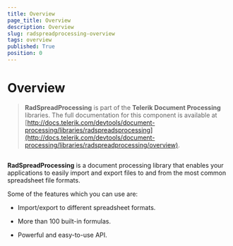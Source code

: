 ```yaml
---
title: Overview
page_title: Overview
description: Overview
slug: radspreadprocessing-overview
tags: overview
published: True
position: 0
---
```


# Overview

>**RadSpreadProcessing** is part of the **Telerik Document Processing** libraries. The full documentation for this component is available at [http://docs.telerik.com/devtools/document-processing/libraries/radspreadsprocessing](http://docs.telerik.com/devtools/document-processing/libraries/radspreadprocessing/overview).

      

## 

__RadSpreadProcessing__ is a document processing library that enables your applications to easily import and export files to and from the most common spreadsheet file formats.

Some of the features which you can use are:
        

* Import/export to different spreadsheet formats.
            

* More than 100 built-in formulas.
            

* Powerful and easy-to-use API.
            
